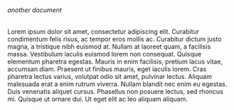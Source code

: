 ###### another document

Lorem ipsum dolor sit amet, consectetur adipiscing elit. Curabitur condimentum felis risus, ac tempor eros mollis ac. Curabitur dictum justo magna, a tristique nibh euismod at. Nullam at laoreet quam, a facilisis massa. Vestibulum iaculis euismod lorem non consequat. Quisque elementum pharetra egestas. Mauris in enim facilisis, pretium lacus vitae, accumsan diam. Praesent ut finibus mauris, eget iaculis lorem. Cras pharetra lectus varius, volutpat odio sit amet, pulvinar lectus. Aliquam malesuada erat a enim rutrum viverra. Nullam blandit nec enim eu egestas. Duis venenatis aliquet cursus. Phasellus non posuere lectus, sed rhoncus mi. Quisque ut ornare dui. Ut eget elit ac leo aliquam aliquam.
